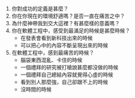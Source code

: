 1. 你對成功的定義是甚麼？
2. 你在你現在的環境舒適嗎？是否一直在痛苦之中？
3. 為什麼神帶我到交大這裡？有甚麼樣的意義嗎？
4. 你在軟體工程中，感受到最滿足的時候是甚麼時候？
	- 在發表會看到新科技出來的時候
	- 可以把心中的內容不斷呈現出來的時候
5. 在軟體工程中，感到最痛苦的時候？
	- 腦袋東西混亂、卡住的時候
	- 一個禮拜的研究被打槍說甚麼都沒做的時候
	- 一個禮拜自己總結內容就覺得心虛的時候
	- 看到別人那麼強，自己卻跟不上的時候
	- 沒時間的時候